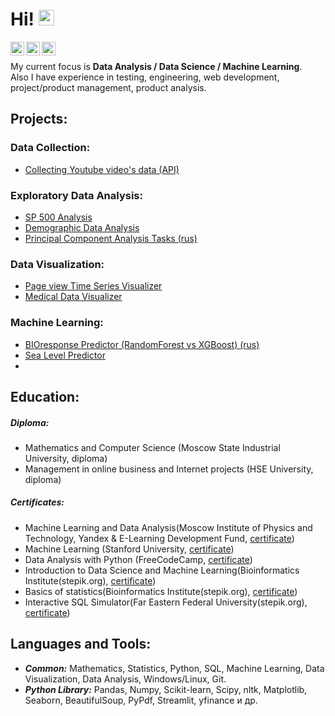 # Hi! <img src="https://media.giphy.com/media/hvRJCLFzcasrR4ia7z/giphy.gif" width="25px"> 

<a href="https://t.me/t_ptashka"><img align="left" alt="Abhishek's Telegram" width="22px" src="https://cdn.jsdelivr.net/npm/simple-icons@v3/icons/telegram.svg" /></a>
<a href="https://www.instagram.com/tatyankap"><img align="left" alt="Instagram" width="22px" src="https://cdn.jsdelivr.net/npm/simple-icons@v3/icons/instagram.svg" /></a>
<a href="mailto:tatyana.ptashkina@gmail.ru"><img align="left" alt="Instagram" width="22px" src="https://cdn.jsdelivr.net/npm/simple-icons@v3/icons/gmail.svg" /></a>
<br>

My current focus is **Data Analysis / Data Science / Machine Learning**.</br>
Also I have experience in testing, engineering, web development, project/product management,  product analysis.


## Projects: ##

### Data Collection: ###
* [Collecting Youtube video's data (API)](https://github.com/ptashkina/Collecting_Youtube_Data_API)

### Exploratory Data Analysis: ###
* [SP 500 Analysis](https://github.com/ptashkina/SP_500_analyzer)
* [Demographic Data Analysis](https://github.com/ptashkina/freecodecamp_demographic_data_analyzer)
* [Principal Component Analysis Tasks (rus)](https://github.com/ptashkina/Coursera_MIPT_ML_PCA)

### Data Visualization: ###
* [Page view Time Series Visualizer](https://github.com/ptashkina/freecodecamp_page_view_time_series_visualizer)
* [Medical Data Visualizer](https://github.com/ptashkina/freecodecamp_medical_data_visualizer)

### Machine Learning: ###
* [BIOresponse Predictor (RandomForest vs XGBoost) (rus)](https://github.com/ptashkina/BIOresponse_RandomForest_vs_XGBoost)
* [Sea Level Predictor](https://github.com/ptashkina/freecodecamp_sea_level_predictor)
* 


## Education:
##### Diploma: #####
* Mathematics and Computer Science (Moscow State Industrial University, diploma)
* Management in online business and Internet projects (HSE University, diploma)
##### Certificates: #####
* Machine Learning and Data Analysis(Moscow Institute of Physics and Technology, Yandex & E-Learning Development Fund, [certificate](https://coursera.org/share/7bb9c7ff178ace865f4be851d3de10f3))
* Machine Learning (Stanford University, [certificate](https://coursera.org/share/398fb99b7162de735a4a3be203f503d0))
* Data Analysis with Python (FreeCodeCamp, [certificate](https://www.freecodecamp.org/certification/ptashkina/data-analysis-with-python-v7))
* Introduction to Data Science and Machine Learning(Bioinformatics Institute(stepik.org), [certificate](https://stepik.org/cert/1064053))
* Basics of statistics(Bioinformatics Institute(stepik.org), [certificate](https://stepik.org/cert/1043753))
* Interactive SQL Simulator(Far Eastern Federal University(stepik.org), [certificate](https://stepik.org/cert/1049847))
  
## Languages and Tools: 
* ***Common:*** Mathematics, Statistics, Python, SQL, Machine Learning, Data Visualization, Data Analysis, Windows/Linux, Git.<br/>
* ***Python Library:*** Pandas, Numpy, Scikit-learn, Scipy, nltk, Matplotlib, Seaborn, BeautifulSoup, PyPdf, Streamlit, yfinance и др.


